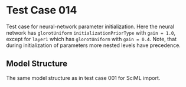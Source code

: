 # Test Case 014

Test case for neural-network parameter initialization. Here the neural network has `glorotUniform` `initializationPriorType` with `gain = 1.0`, except for `layer1` which has `glorotUniform` with `gain = 0.4`. Note, that during initialization of parameters more nested levels have precedence.

## Model Structure

The same model structure as in test case 001 for SciML import.
